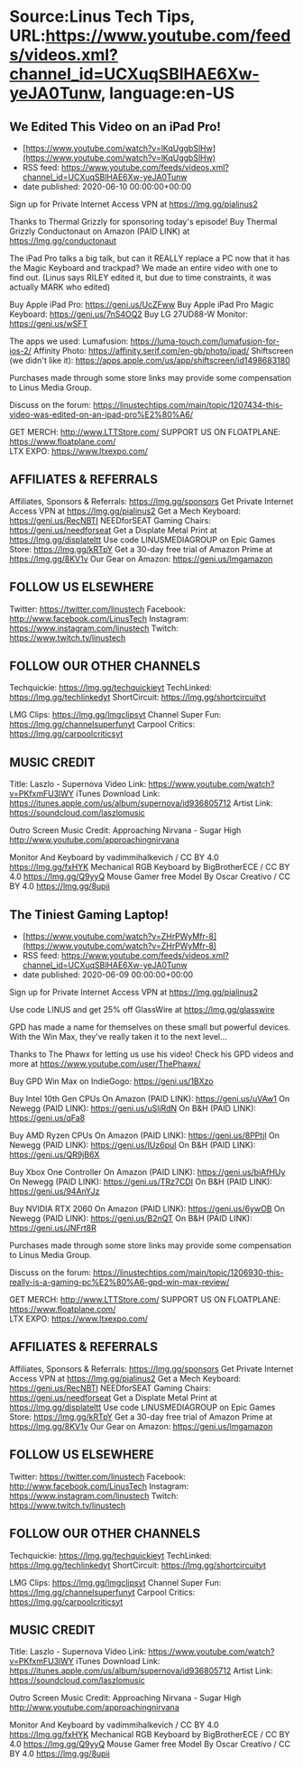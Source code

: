 # Source:Linus Tech Tips, URL:https://www.youtube.com/feeds/videos.xml?channel_id=UCXuqSBlHAE6Xw-yeJA0Tunw, language:en-US

## We Edited This Video on an iPad Pro!
 - [https://www.youtube.com/watch?v=lKqUggbSlHw](https://www.youtube.com/watch?v=lKqUggbSlHw)
 - RSS feed: https://www.youtube.com/feeds/videos.xml?channel_id=UCXuqSBlHAE6Xw-yeJA0Tunw
 - date published: 2020-06-10 00:00:00+00:00

Sign up for Private Internet Access VPN at https://lmg.gg/pialinus2

Thanks to Thermal Grizzly for sponsoring today's episode! Buy Thermal Grizzly Conductonaut on Amazon (PAID LINK) at https://lmg.gg/conductonaut

The iPad Pro talks a big talk, but can it REALLY replace a PC now that it has the Magic Keyboard and trackpad? We made an entire video with one to find out. (Linus says RILEY edited it, but due to time constraints, it was actually MARK who edited)

Buy Apple iPad Pro: https://geni.us/UcZFww 
Buy Apple iPad Pro Magic Keyboard: https://geni.us/7nS4OQ2
Buy LG 27UD88-W Monitor: https://geni.us/wSFT

The apps we used:
Lumafusion: https://luma-touch.com/lumafusion-for-ios-2/
Affinity Photo: https://affinity.serif.com/en-gb/photo/ipad/
Shiftscreen (we didn't like it): https://apps.apple.com/us/app/shiftscreen/id1498683180

Purchases made through some store links may provide some compensation to Linus Media Group.

Discuss on the forum: https://linustechtips.com/main/topic/1207434-this-video-was-edited-on-an-ipad-pro%E2%80%A6/


GET MERCH: http://www.LTTStore.com/
SUPPORT US ON FLOATPLANE: https://www.floatplane.com/  
LTX EXPO: https://www.ltxexpo.com/   

AFFILIATES & REFERRALS
---------------------------------------------------
Affiliates, Sponsors & Referrals: https://lmg.gg/sponsors
Get Private Internet Access VPN at https://lmg.gg/pialinus2
Get a Mech Keyboard: https://geni.us/RecNBTI
NEEDforSEAT Gaming Chairs: https://geni.us/needforseat
Get a Displate Metal Print at https://lmg.gg/displateltt
Use code LINUSMEDIAGROUP on Epic Games Store: https://lmg.gg/kRTpY
Get a 30-day free trial of Amazon Prime at https://lmg.gg/8KV1v
Our Gear on Amazon: https://geni.us/lmgamazon
 
FOLLOW US ELSEWHERE
---------------------------------------------------  
Twitter: https://twitter.com/linustech
Facebook: http://www.facebook.com/LinusTech
Instagram: https://www.instagram.com/linustech
Twitch: https://www.twitch.tv/linustech

FOLLOW OUR OTHER CHANNELS
---------------------------------------------------  
Techquickie: https://lmg.gg/techquickieyt
TechLinked: https://lmg.gg/techlinkedyt
ShortCircuit: https://lmg.gg/shortcircuityt

LMG Clips: https://lmg.gg/lmgclipsyt
Channel Super Fun: https://lmg.gg/channelsuperfunyt
Carpool Critics: https://lmg.gg/carpoolcriticsyt

MUSIC CREDIT
---------------------------------------------------  
Title: Laszlo - Supernova
Video Link: https://www.youtube.com/watch?v=PKfxmFU3lWY
iTunes Download Link: https://itunes.apple.com/us/album/supernova/id936805712
Artist Link: https://soundcloud.com/laszlomusic

Outro Screen Music Credit: Approaching Nirvana - Sugar High http://www.youtube.com/approachingnirvana

Monitor And Keyboard by vadimmihalkevich / CC BY 4.0 https://lmg.gg/fxHYK 
Mechanical RGB Keyboard by BigBrotherECE / CC BY 4.0 https://lmg.gg/Q9yyQ 
Mouse Gamer free Model By Oscar Creativo / CC BY 4.0 https://lmg.gg/8upii

## The Tiniest Gaming Laptop!
 - [https://www.youtube.com/watch?v=ZHrPWyMfr-8](https://www.youtube.com/watch?v=ZHrPWyMfr-8)
 - RSS feed: https://www.youtube.com/feeds/videos.xml?channel_id=UCXuqSBlHAE6Xw-yeJA0Tunw
 - date published: 2020-06-09 00:00:00+00:00

Sign up for Private Internet Access VPN at https://lmg.gg/pialinus2

Use code LINUS and get 25% off GlassWire at https://lmg.gg/glasswire

GPD has made a name for themselves on these small but powerful devices. With the Win Max, they've really taken it to the next level...

Thanks to The Phawx for letting us use his video! Check his GPD videos and more at https://www.youtube.com/user/ThePhawx/

Buy GPD Win Max on IndieGogo: https://geni.us/1BXzo

Buy Intel 10th Gen CPUs
On Amazon (PAID LINK): https://geni.us/uVAw1
On Newegg (PAID LINK): https://geni.us/uSljRdN
On B&H (PAID LINK): https://geni.us/qFa8

Buy AMD Ryzen CPUs
On Amazon (PAID LINK): https://geni.us/8PPtjl
On Newegg (PAID LINK): https://geni.us/IUz6puI
On B&H (PAID LINK): https://geni.us/QR9jB6X

Buy Xbox One Controller
On Amazon (PAID LINK): https://geni.us/biAfHUy
On Newegg (PAID LINK): https://geni.us/TRz7CDI
On B&H (PAID LINK): https://geni.us/94AnYJz

Buy NVIDIA RTX 2060
On Amazon (PAID LINK): https://geni.us/6ywOB
On Newegg (PAID LINK): https://geni.us/B2nQT
On B&H (PAID LINK): https://geni.us/JNFrt8R

Purchases made through some store links may provide some compensation to Linus Media Group.

Discuss on the forum: https://linustechtips.com/main/topic/1206930-this-really-is-a-gaming-pc%E2%80%A6-gpd-win-max-review/


GET MERCH: http://www.LTTStore.com/
SUPPORT US ON FLOATPLANE: https://www.floatplane.com/  
LTX EXPO: https://www.ltxexpo.com/   

AFFILIATES & REFERRALS
---------------------------------------------------
Affiliates, Sponsors & Referrals: https://lmg.gg/sponsors
Get Private Internet Access VPN at https://lmg.gg/pialinus2
Get a Mech Keyboard: https://geni.us/RecNBTI
NEEDforSEAT Gaming Chairs: https://geni.us/needforseat
Get a Displate Metal Print at https://lmg.gg/displateltt
Use code LINUSMEDIAGROUP on Epic Games Store: https://lmg.gg/kRTpY
Get a 30-day free trial of Amazon Prime at https://lmg.gg/8KV1v
Our Gear on Amazon: https://geni.us/lmgamazon
 
FOLLOW US ELSEWHERE
---------------------------------------------------  
Twitter: https://twitter.com/linustech
Facebook: http://www.facebook.com/LinusTech
Instagram: https://www.instagram.com/linustech
Twitch: https://www.twitch.tv/linustech

FOLLOW OUR OTHER CHANNELS
---------------------------------------------------  
Techquickie: https://lmg.gg/techquickieyt
TechLinked: https://lmg.gg/techlinkedyt
ShortCircuit: https://lmg.gg/shortcircuityt

LMG Clips: https://lmg.gg/lmgclipsyt
Channel Super Fun: https://lmg.gg/channelsuperfunyt
Carpool Critics: https://lmg.gg/carpoolcriticsyt

MUSIC CREDIT
---------------------------------------------------  
Title: Laszlo - Supernova
Video Link: https://www.youtube.com/watch?v=PKfxmFU3lWY
iTunes Download Link: https://itunes.apple.com/us/album/supernova/id936805712
Artist Link: https://soundcloud.com/laszlomusic

Outro Screen Music Credit: Approaching Nirvana - Sugar High http://www.youtube.com/approachingnirvana

Monitor And Keyboard by vadimmihalkevich / CC BY 4.0 https://lmg.gg/fxHYK 
Mechanical RGB Keyboard by BigBrotherECE / CC BY 4.0 https://lmg.gg/Q9yyQ 
Mouse Gamer free Model By Oscar Creativo / CC BY 4.0 https://lmg.gg/8upii

